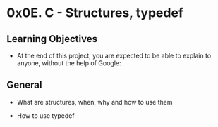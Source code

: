 # 0x0E. C - Structures, typedef

## Learning Objectives

* At the end of this project, you are expected to be able to explain to anyone, without the help of Google:

## General

* What are structures, when, why and how to use them

* How to use typedef
